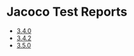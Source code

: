 # Jacoco Test Reports

* [3.4.0](3.4.0/README.md)
* [3.4.2](3.4.2/README.md)
* [3.5.0](3.5.0/README.md)